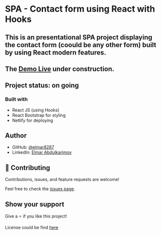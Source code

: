 # SPA - Contact form using React with Hooks

## This is an presentational SPA project displaying the contact form (coould be any other form) built by using React modern features.

## The [Demo Live](#) under construction.

## Project status: on going

### Built with

- React JS (using Hooks)
- React Bootstrap for styling
- Netlify for deploying

## Author

- GitHub: [@elmar8287](https://github.com/elmar8287)
- LinkedIn: [Elmar Abdulkarimov](https://www.linkedin.com/in/elmar.abdulkarimov/)

## 🤝 Contributing

Contributions, issues, and feature requests are welcome!

Feel free to check the [issues page](https://github.com/elmar8287/form_contact_React_hooks/issues).

## Show your support

Give a ⭐️ if you like this project!

License could be find [here](https://github.com/elmar8287/form_contact_React_hooks/blob/setup/LICENSE)
